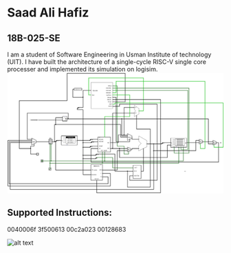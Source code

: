 # Saad Ali Hafiz
## 18B-025-SE

I am a student of Software Engineering in Usman Institute of technology (UIT).
I have built the architecture of a single-cycle RISC-V single core processer and implemented its simulation on logisim.
![alt text](https://github.com/SaadAliHafiz/Single-cycle-riscv-cpu/blob/main/circuits.jpg)



## Supported Instructions:

0040006f
3f500613
00c2a023
00128683

![alt text](https://www.google.com/url?sa=i&url=https%3A%2F%2Fdevopedia.org%2Frisc-v-instruction-sets&psig=AOvVaw2nQj491vNGhk60SknyG2r6&ust=1617695746850000&source=images&cd=vfe&ved=0CAIQjRxqFwoTCKjMjbXQ5u8CFQAAAAAdAAAAABAD)

